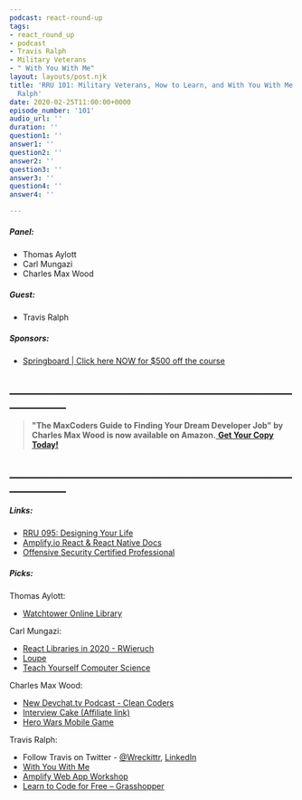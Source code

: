 ```yaml
---
podcast: react-round-up
tags:
- react_round_up
- podcast
- Travis Ralph
- Military Veterans
- " With You With Me"
layout: layouts/post.njk
title: 'RRU 101: Military Veterans, How to Learn, and With You With Me with Travis
  Ralph'
date: 2020-02-25T11:00:00+0000
episode_number: '101'
audio_url: ''
duration: ''
question1: ''
answer1: ''
question2: ''
answer2: ''
question3: ''
answer3: ''
question4: ''
answer4: ''

---
```

##### **Panel:**

* Thomas Aylott
* Carl Mungazi
* Charles Max Wood

##### **Guest:**

* Travis Ralph

##### **Sponsors:**

* [Springboard | Click here NOW for $500 off the course](https://www.springboard.com/workshops/software-engineering-career-track/?utm_source=devchat&utm_medium=podcast&utm_campaign=reactroundup)

## **____________________________________________________________**

> **"The MaxCoders Guide to Finding Your Dream Developer Job" by Charles Max Wood is now available on Amazon.**[ **Get Your Copy Today!**](https://www.amazon.com/gp/product/B081MBL5C9/ref=as_li_ss_tl?ie=UTF8&linkCode=sl1&tag=devchattv-20&linkId=9d61363241636e2546ef46abba198746&language=en_US)

## **____________________________________________________________**

##### **Links:**

* [RRU 095: Designing Your Life](https://devchat.tv/react-round-up/rru-095-designing-your-life/)
* [Amplify.io React & React Native Docs](https://aws-amplify.github.io/docs/js/react)
* [Offensive Security Certified Professional](https://en.wikipedia.org/wiki/Offensive_Security_Certified_Professional)

##### **Picks:**

Thomas Aylott:

* [Watchtower Online Library](https://wol.jw.org/en/wol/h/r1/lp-e)

Carl Mungazi:

* [React Libraries in 2020 - RWieruch](https://www.robinwieruch.de/react-libraries)
* [Loupe](http://latentflip.com/loupe/?code=JC5vbignYnV0dG9uJywgJ2NsaWNrJywgZnVuY3Rpb24gb25DbGljaygpIHsKICAgIHNldFRpbWVvdXQoZnVuY3Rpb24gdGltZXIoKSB7CiAgICAgICAgY29uc29sZS5sb2coJ1lvdSBjbGlja2VkIHRoZSBidXR0b24hJyk7ICAgIAogICAgfSwgMjAwMCk7Cn0pOwoKY29uc29sZS5sb2coIkhpISIpOwoKc2V0VGltZW91dChmdW5jdGlvbiB0aW1lb3V0KCkgewogICAgY29uc29sZS5sb2coIkNsaWNrIHRoZSBidXR0b24hIik7Cn0sIDUwMDApOwoKY29uc29sZS5sb2coIldlbGNvbWUgdG8gbG91cGUuIik7!!!PGJ1dHRvbj5DbGljayBtZSE8L2J1dHRvbj4%3D)
* [Teach Yourself Computer Science](https://teachyourselfcs.com/)

Charles Max Wood:

* [New Devchat.tv Podcast - Clean Coders](https://devchat.tv/clean-coders/)
* [Interview Cake (Affiliate link)](https://interviewcake.com/?utm_source=devchattv)
* [Hero Wars Mobile Game](https://play.google.com/store/apps/details?id=com.nexters.herowars&hl=en)

Travis Ralph:

* Follow Travis on Twitter - [@Wreckittr](https://twitter.com/wreckittr), [LinkedIn](https://linkedin.com/in/travis-ralph)
* [With You With Me](https://www.withyouwithme.com/)
* [Amplify Web App Workshop](https://amplify-workshop.go-aws.com/)
* [Learn to Code for Free – Grasshopper](https://grasshopper.app/)